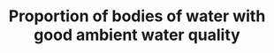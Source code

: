 ---
data_non_statistical: true
goal_meta_link: http://unstats.un.org/sdgs/files/metadata-compilation/Metadata-Goal-6.pdf
graph: null
graph_title: Proportion of bodies of water with good ambient water quality
graph_type: null
has_metadata: true
indicator: 6.3.2
indicator_definition: 'Proportion of water bodies (area) in a country with good ambient
  water quality compared to all water bodies in the country. ''Good'' indicates an
  ambient water quality that does not damage ecosystem function and human health according
  to core ambient water quality indicators. Concept: Water quality is estimated based
  on a core set of five determinands that inform on major water quality impairments
  present in many parts of the world: total dissolved solids (TDS); percentage dissolved
  oxygen (% DO); dissolved inorganic nitrogen (DIN); dissolved inorganic phosphorus
  (DIP); and Escherichia coli (E. coli). As monitoring capacities and coverage vary
  between countries, a monitoring ladder is proposed. On the first rung, the number
  of determinands not meeting national water quality guidelines based on the existing
  monitoring sites are used to estimate the water quality. On the second rung, a water
  quality index is used to combine the determinand values in a statistically more
  robust manner, and the monitoring coverage increased. On consecutive rungs, the
  monitoring coverage can be step-wise increased and complementary determinands covering
  additional aspects of ambient water quality can be included depending on the national
  capacities and requirements enabling the indicator to inform on the status of ambient
  water quality in a more comprehensive way.'
indicator_name: Proportion of bodies of water with good ambient water quality
indicator_sort_order: 06-03-02
indicator_variable: null
layout: indicator
method_of_computation: "The GEMS/Water1 water quality index approach is used as a\
  \ general model to calculate the index, in which measured determinand values are\
  \ compared to guideline values (proximity to target approach): \t1. Proximity-to-target\
  \ (PTT) scores for each determinand at single monitoring sites are calculated as\
  \ the difference between the temporal average (for the accounting period) of the\
  \ determinand concentration and the target divided by the range between the (winsorized)\
  \ minimum or maximum of the measured determinand concentration (for exceedance and\
  \ non-exceedance targets, respectively) and the target. The PTT scores are scaled\
  \ to the range between 0 and 100, where 100 indicates that the target is met and\
  \ decreasing scores indicate an increasing distance from the target. \t2. The water\
  \ quality index (WQI) at site level is computed as the arithmetic mean of the site-level\
  \ PTT scores for the selected determinands. The WQI scale can be divided into different\
  \ water quality categories, ranging from very bad to excellent. The thresholds for\
  \ these categories are country specific and should be reported in the monitoring\
  \ system by the individual countries \t3. For the spatial aggregation at the basin\
  \ level and country level, the water bodies are divided into stretches of homogenous\
  \ quality (between consecutive monitoring stations). \t4. The final indicator is\
  \ calculated from the proportion of the stretches with good quality compared to\
  \ all water bodies assessed."
permalink: /6-3-2/
published: true
rationale_interpretation: The proposed indicator informs on the quality of water bodies.
  The indicator allows for evaluating the impact of human development on ambient water
  quality and thus enables countries to assess the future services they can obtain
  from aquatic ecosystems (clean water for drinking, biodiversity, water for food
  production etc.). Water quality represents the actual outcome of all pollution and
  pollution reduction activities, and is thus essential to fully describe the environmental
  status of freshwater systems, as well as to fully report on target 6.3. Water quality
  also feeds into all other water-related targets, and the proposed indicator can
  be used to directly report on many other targets or parts of targets (refer to supplementary
  information).
reporting_status: notstarted
sdg_goal: 6
source_active_1: true
source_notes_1: null
source_title_1: null
target: By 2030, improve water quality by reducing pollution, eliminating dumping
  and minimizing release of hazardous chemicals and materials, halving the proportion
  of untreated wastewater and substantially increasing recycling and safe reuse globally.
target_id: '6.3'
title: Proportion of bodies of water with good ambient water quality
un_custodial_agency: 'UNEP (Partnering Agencies: UN Water)'
un_designated_tier: '2'
variable_description: null
variable_notes: null
---